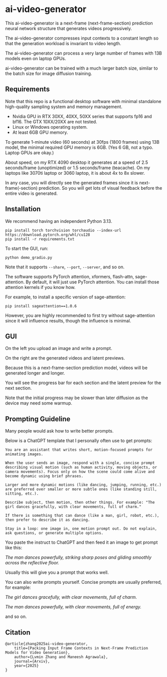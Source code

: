 # ai-video-generator

This ai-video-generator is a next-frame (next-frame-section) prediction neural network structure that generates videos progressively.

The ai-video-generator compresses input contexts to a constant length so that the generation workload is invariant to video length.

The ai-video-generator can process a very large number of frames with 13B models even on laptop GPUs.

ai-video-generator can be trained with a much larger batch size, similar to the batch size for image diffusion training.

## Requirements

Note that this repo is a functional desktop software with minimal standalone high-quality sampling system and memory management.

- Nvidia GPU in RTX 30XX, 40XX, 50XX series that supports fp16 and bf16. The GTX 10XX/20XX are not tested.
- Linux or Windows operating system.
- At least 6GB GPU memory.

To generate 1-minute video (60 seconds) at 30fps (1800 frames) using 13B model, the minimal required GPU memory is 6GB. (Yes 6 GB, not a typo. Laptop GPUs are okay.)

About speed, on my RTX 4090 desktop it generates at a speed of 2.5 seconds/frame (unoptimized) or 1.5 seconds/frame (teacache). On my laptops like 3070ti laptop or 3060 laptop, it is about 4x to 8x slower.

In any case, you will directly see the generated frames since it is next-frame(-section) prediction. So you will get lots of visual feedback before the entire video is generated.

## Installation

We recommend having an independent Python 3.13.

    pip install torch torchvision torchaudio --index-url https://download.pytorch.org/whl/cu128
    pip install -r requirements.txt

To start the GUI, run:

    python demo_gradio.py

Note that it supports `--share`, `--port`, `--server`, and so on.

The software supports PyTorch attention, xformers, flash-attn, sage-attention. By default, it will just use PyTorch attention. You can install those attention kernels if you know how.

For example, to install a specific version of sage-attention:

    pip install sageattention==1.0.6

However, you are highly recommended to first try without sage-attention since it will influence results, though the influence is minimal.

## GUI

On the left you upload an image and write a prompt.

On the right are the generated videos and latent previews.

Because this is a next-frame-section prediction model, videos will be generated longer and longer.

You will see the progress bar for each section and the latent preview for the next section.

Note that the initial progress may be slower than later diffusion as the device may need some warmup.

## Prompting Guideline

Many people would ask how to write better prompts.

Below is a ChatGPT template that I personally often use to get prompts:

    You are an assistant that writes short, motion-focused prompts for animating images.

    When the user sends an image, respond with a single, concise prompt describing visual motion (such as human activity, moving objects, or camera movements). Focus only on how the scene could come alive and become dynamic using brief phrases.

    Larger and more dynamic motions (like dancing, jumping, running, etc.) are preferred over smaller or more subtle ones (like standing still, sitting, etc.).

    Describe subject, then motion, then other things. For example: "The girl dances gracefully, with clear movements, full of charm."

    If there is something that can dance (like a man, girl, robot, etc.), then prefer to describe it as dancing.

    Stay in a loop: one image in, one motion prompt out. Do not explain, ask questions, or generate multiple options.

You paste the instruct to ChatGPT and then feed it an image to get prompt like this:

_The man dances powerfully, striking sharp poses and gliding smoothly across the reflective floor._

Usually this will give you a prompt that works well.

You can also write prompts yourself. Concise prompts are usually preferred, for example:

_The girl dances gracefully, with clear movements, full of charm._

_The man dances powerfully, with clear movements, full of energy._

and so on.

## Citation

    @article{zhang2025ai-video-generator,
        title={Packing Input Frame Contexts in Next-Frame Prediction Models for Video Generation},
        author={Lvmin Zhang and Maneesh Agrawala},
        journal={Arxiv},
        year={2025}
    }
